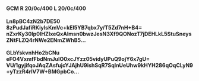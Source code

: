 #### GCM R 20/0c/400 L 20/0c/400
**Ln8pBC4zN2b7DE50**<br/>**8zPudJafiRKiyIsKmVc+kEl5YB7qbx7y/T5Zd7nH+B4=**<br/>**nZxrKy30lp0lHZIxeQxAImsn0bwzJesN3Xf9QONozT7jDEHLkL5StuSneysZNtFLZQ4rNWe2ENmZWhB5...**<br/><br/>
**GLbYskvnhHo2bCNu**<br/>**eFO4VxmfFbdNmJuIO0xcJYzz05vidyUPuQ9ojY6x7gU=**<br/>**VU/1gyjifqoJAqZAsfujcYJAjhU9ishSqR7SqlnUeUhw9kHYH286qOqCLyN9+yTzzR4rlV7W+BMGpbCo...**